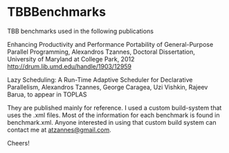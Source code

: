 TBBBenchmarks
=============

TBB benchmarks used in the following publications

Enhancing Productivity and Performance Portability of General-Purpose
Parallel Programming, Alexandros Tzannes, Doctoral Dissertation, 
University of Maryland at College Park, 2012
http://drum.lib.umd.edu/handle/1903/12959

Lazy Scheduling: A Run-Time Adaptive Scheduler for Declarative Parallelism,
Alexandros Tzannes, George Caragea, Uzi Vishkin, Rajeev Barua, to appear in 
TOPLAS

They are published mainly for reference. I used a custom build-system that
uses the .xml files. Most of the information for each benchmark is found in
benchmark.xml. Anyone interested in using that custom build system can 
contact me at atzannes@gmail.com.

Cheers!
